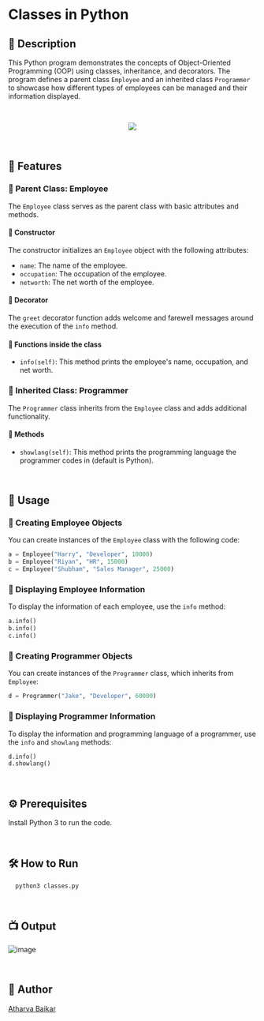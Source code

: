 
# Classes in Python

## 🌟 Description
This Python program demonstrates the concepts of Object-Oriented Programming (OOP) using classes, inheritance, and decorators. The program defines a parent class `Employee` and an inherited class `Programmer` to showcase how different types of employees can be managed and their information displayed.

<br>

<p align="center">
  <img src= "https://github.com/user-attachments/assets/24b5246d-6cce-4800-a6e9-89670824f305">
</p>

<br>

## 🔰 Features

### 💠 Parent Class: Employee
The `Employee` class serves as the parent class with basic attributes and methods.

#### 🔹 Constructor
The constructor initializes an `Employee` object with the following attributes:
- `name`: The name of the employee.
- `occupation`: The occupation of the employee.
- `networth`: The net worth of the employee.

#### 🔹 Decorator
The `greet` decorator function adds welcome and farewell messages around the execution of the `info` method.

#### 🔹 Functions inside the class
- `info(self)`: This method prints the employee's name, occupation, and net worth.

### 💠 Inherited Class: Programmer
The `Programmer` class inherits from the `Employee` class and adds additional functionality.

#### 🔹 Methods
- `showlang(self)`: This method prints the programming language the programmer codes in (default is Python).

<br>

## 🔰 Usage

### 💠 Creating Employee Objects
You can create instances of the `Employee` class with the following code:
```python
a = Employee("Harry", "Developer", 10000)
b = Employee("Riyan", "HR", 15000)
c = Employee("Shubham", "Sales Manager", 25000)
```

### 💠 Displaying Employee Information
To display the information of each employee, use the `info` method:
```python
a.info()
b.info()
c.info()
```

### 💠 Creating Programmer Objects
You can create instances of the `Programmer` class, which inherits from `Employee`:
```python
d = Programmer("Jake", "Developer", 60000)
```

### 💠 Displaying Programmer Information
To display the information and programming language of a programmer, use the `info` and `showlang` methods:
```python
d.info() 
d.showlang()
```
<br>

## ⚙️ Prerequisites

Install Python 3 to run the code.

<br>

## 🛠️ How to Run

```python3
  python3 classes.py
```

<br>

## 📺 Output

![image](https://github.com/user-attachments/assets/416bb679-f053-4bdb-a586-58741cc7d84e)

<br>

## 🤖 Author
[Atharva Baikar](https://github.com/DarkGuardian641)
